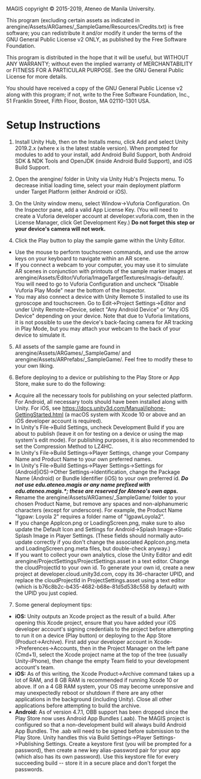 MAGIS copyright © 2015-2019, Ateneo de Manila University.

This program (excluding certain assets as indicated in arengine/Assets/ARGames/_SampleGame/Resources/Credits.txt) is free software; you can redistribute it and/or modify it under the terms of the GNU General Public License v2 ONLY, as published by the Free Software Foundation.

This program is distributed in the hope that it will be useful, but WITHOUT ANY WARRANTY; without even the implied warranty of MERCHANTABILITY or FITNESS FOR A PARTICULAR PURPOSE.  See the GNU General Public License for more details.

You should have received a copy of the GNU General Public License v2 along with this program; if not, write to the Free Software Foundation, Inc., 51 Franklin Street, Fifth Floor, Boston, MA 02110-1301 USA.


Setup Instructions
==================

1. Install Unity Hub, then on the Installs menu, click Add and select Unity 2019.2.x (where x is the latest stable version). When prompted for modules to add to your install, add Android Build Support, both Android SDK & NDK Tools and OpenJDK (inside Android Build Support), and iOS Build Support.

2. Open the arengine/ folder in Unity via Unity Hub's Projects menu. To decrease initial loading time, select your main deployment platform under Target Platform (either Android or iOS).

3. On the Unity window menu, select Window->Vuforia Configuration. On the Inspector pane, add a valid App License Key. (You will need to create a Vuforia developer account at developer.vuforia.com, then in the License Manager, click Get Development Key.) **Do not forget this step or your device's camera will not work.**

4. Click the Play button to play the sample game within the Unity Editor.

 * Use the mouse to perform touchscreen commands, and use the arrow keys on your keyboard to navigate within an AR scene.
 * If you connect a webcam to your computer, you may use it to simulate AR scenes in conjunction with printouts of the sample marker images at arengine/Assets/Editor/Vuforia/ImageTargetTextures/magis-default/. You will need to go to Vuforia Configuration and uncheck "Disable Vuforia Play Mode" near the bottom of the Inspector.
 * You may also connect a device with Unity Remote 5 installed to use its gyroscope and touchscreen. Go to Edit->Project Settings->Editor and under Unity Remote->Device, select "Any Android Device" or "Any iOS Device" depending on your device. Note that due to Vuforia limitations, it is not possible to use the device's back-facing camera for AR tracking in Play Mode, but you may attach your webcam to the back of your device to simulate it.

5. All assets of the sample game are found in arengine/Assets/ARGames/_SampleGame/ and arengine/Assets/ARPrefabs/_SampleGame/. Feel free to modify these to your own liking.

6. Before deploying to a device or publishing to the Play Store or App Store, make sure to do the following:

 * Acquire all the necessary tools for publishing on your selected platform. For Android, all necessary tools should have been installed along with Unity. For iOS, see https://docs.unity3d.com/Manual/iphone-GettingStarted.html (a macOS system with Xcode 10 or above and an iOS developer account is required).
 * In Unity's File->Build Settings, uncheck Development Build if you are about to publish (leave it on for testing on a device or using the map system's edit mode). For publishing purposes, it is also recommended to set the Compression Method to LZ4HC.
 * In Unity's File->Build Settings->Player Settings, change your Company Name and Product Name to your own preferred names.
 * In Unity's File->Build Settings->Player Settings->Settings for (Android|iOS)->Other Settings->Identification, change the Package Name (Android) or Bundle Identifier (iOS) to your own preferred id. _**Do not use edu.ateneo.magis or any name prefixed with edu.ateneo.magis.*; these are reserved for Ateneo's own apps.**_
 * Rename the arengine/Assets/ARGames/_SampleGame/ folder to your chosen Product Name, but remove any spaces and non-alphanumeric characters (except for underscore). For example, the Product Name "Igpaw: Loyola 2" requires a folder name of "IgpawLoyola2".
 * If you change AppIcon.png or LoadingScreen.png, make sure to also update the Default Icon and Settings for Android->Splash Image->Static Splash Image in Player Settings. (These fields should normally auto-update correctly if you don't change the associated AppIcon.png.meta and LoadingScreen.png.meta files, but double-check anyway.)
 * If you want to collect your own analytics, close the Unity Editor and edit arengine/ProjectSettings/ProjectSettings.asset in a text editor. Change the cloudProjectId to your own id. To generate your own id, create a new project at developer.cloud.unity3d.com, copy its 36-character UPID, and replace the cloudProjectId in ProjectSettings.asset using a text editor (which is b76c8b2c-b435-4682-b68e-81d5d538c558 by default) with the UPID you just copied.

7. Some general deployment tips:

 * **iOS:** Unity outputs an Xcode project as the result of a build. After opening this Xcode project, ensure that you have added your iOS developer account's signing credentials to the project before attempting to run it on a device (Play button) or deploying to the App Store (Product->Archive). First add your developer account in Xcode->Preferences->Accounts, then in the Project Manager on the left pane (Cmd+1), select the Xcode project name at the top of the tree (usually Unity-iPhone), then change the empty Team field to your development account's team.
 * **iOS:** As of this writing, the Xcode Product->Archive command takes up a lot of RAM, and 8 GB RAM is recommended if running Xcode 10 or above. If on a 4 GB RAM system, your OS may become unreponsive and may unexpectedly reboot or shutdown if there are any other applications in the background (including Unity). Close all other applications before attempting to build the archive.
 * **Android:** As of version 4.7.1, OBB support has been dropped since the Play Store now uses Android App Bundles (.aab). The MAGIS project is configured so that a non-development build will always build Android App Bundles. The .aab will need to be signed before submission to the Play Store. Unity handles this via Build Settings->Player Settings->Publishing Settings. Create a keystore first (you will be prompted for a password), then create a new key alias-password pair for your app (which also has its own password). Use this keystore file for every succeeding build -- store it in a secure place and don't forget the passwords.
